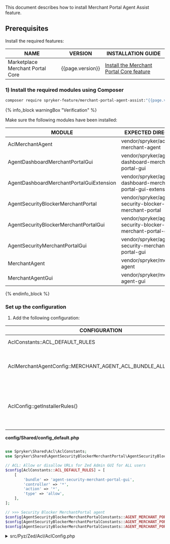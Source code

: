 
This document describes how to install Merchant Portal Agent Assist feature.

## Prerequisites

Install the required features:

| NAME                             | VERSION | INSTALLATION GUIDE  |
|----------------------------------| ------- | ------------------ |
| Marketplace Merchant Portal Core | {{page.version}}  | [Install the Merchant Portal Core feature](/docs/pbc/all/merchant-management/{{page.version}}/marketplace/install-and-upgrade/install-features/install-the-marketplace-merchant-portal-core-feature.html) |

### 1) Install the required modules using Composer

```bash
composer require spryker-feature/merchant-portal-agent-assist:"{{page.version}}" --update-with-dependencies
```

{% info_block warningBox "Verification" %}

Make sure the following modules have been installed:

| MODULE                                   | EXPECTED DIRECTORY                                           |
|------------------------------------------|--------------------------------------------------------------|
| AclMerchantAgent                         | vendor/spryker/acl-merchant-agent                            |
| AgentDashboardMerchantPortalGui          | vendor/spryker/agent-dashboard-merchant-portal-gui           |
| AgentDashboardMerchantPortalGuiExtension | vendor/spryker/agent-dashboard-merchant-portal-gui-extension |
| AgentSecurityBlockerMerchantPortal       | vendor/spryker/agent-security-blocker-merchant-portal        |
| AgentSecurityBlockerMerchantPortalGui    | vendor/spryker/agent-security-blocker-merchant-portal-gui    |
| AgentSecurityMerchantPortalGui           | vendor/spryker/agent-security-merchant-portal-gui            |
| MerchantAgent                            | vendor/spryker/merchant-agent                                |
| MerchantAgentGui                         | vendor/spryker/merchant-agent-gui                            |

{% endinfo_block %}

### Set up the configuration

1. Add the following configuration:

| CONFIGURATION                                                  | SPECIFICATION                                                                                                    | NAMESPACE                |
|----------------------------------------------------------------|------------------------------------------------------------------------------------------------------------------|--------------------------|
| AclConstants::ACL_DEFAULT_RULES                                | Default ACL rules.                                                           | Spryker\Shared\Acl       |
| AclMerchantAgentConfig::MERCHANT_AGENT_ACL_BUNDLE_ALLOWED_LIST | A collection of bundles which a merchant agent has ACL access to.                                                    | Pyz\Zed\AclMerchantAgent |
| AclConfig::getInstallerRules()                                 | The default ACL rules that are added to the respective database table after executing `setup:init-db`. | Pyz\Zed\Acl              |

**config/Shared/config_default.php**
```php

use Spryker\Shared\Acl\AclConstants;
use Spryker\Shared\AgentSecurityBlockerMerchantPortal\AgentSecurityBlockerMerchantPortalConstants;

// ACL: Allow or disallow URLs for Zed Admin GUI for ALL users
$config[AclConstants::ACL_DEFAULT_RULES] = [
    [
        'bundle' => 'agent-security-merchant-portal-gui',
        'controller' => '*',
        'action' => '*',
        'type' => 'allow',
    ],
];

// >>> Security Blocker MerchantPortal agent
$config[AgentSecurityBlockerMerchantPortalConstants::AGENT_MERCHANT_PORTAL_BLOCK_FOR_SECONDS] = 360;
$config[AgentSecurityBlockerMerchantPortalConstants::AGENT_MERCHANT_PORTAL_BLOCKING_TTL] = 900;
$config[AgentSecurityBlockerMerchantPortalConstants::AGENT_MERCHANT_PORTAL_BLOCKING_NUMBER_OF_ATTEMPTS] = 9;

```

<details>
  <summary>src/Pyz/Zed/Acl/AclConfig.php</summary>
```php
<?php

namespace Pyz\Zed\Acl;

use Spryker\Shared\Acl\AclConstants;
use Spryker\Zed\Acl\AclConfig as SprykerAclConfig;

class AclConfig extends SprykerAclConfig
{
    /**
     * @var string
     */
    protected const RULE_TYPE_DENY = 'deny';

    /**
     * @return array<array<string, mixed>>
     */
    public function getInstallerRules(): array
    {
        $installerRules = parent::getInstallerRules();
        $installerRules = $this->addMerchantPortalInstallerRules($installerRules);

        return $installerRules;
    }

    /**
     * @param array<array<string, mixed>> $installerRules
     *
     * @return array<array<string, mixed>>
     */
    protected function addMerchantPortalInstallerRules(array $installerRules): array
    {
        $bundleNames = [
            'agent-dashboard-merchant-portal-gui',
        ];

        foreach ($bundleNames as $bundleName) {
            $installerRules[] = [
                'bundle' => $bundleName,
                'controller' => AclConstants::VALIDATOR_WILDCARD,
                'action' => AclConstants::VALIDATOR_WILDCARD,
                'type' => static::RULE_TYPE_DENY,
                'role' => AclConstants::ROOT_ROLE,
            ];
        }
        return $installerRules;
    }
}
```
</details>

**src/Pyz/Zed/AclMerchantAgent/AclMerchantAgentConfig.php**

```php
<?php

namespace Pyz\Zed\AclMerchantAgent;

use Spryker\Zed\AclMerchantAgent\AclMerchantAgentConfig as SprykerAclMerchantAgentConfig;

class AclMerchantAgentConfig extends SprykerAclMerchantAgentConfig
{
    /**
     * @var list<string>
     */
    protected const MERCHANT_AGENT_ACL_BUNDLE_ALLOWED_LIST = [
        'agent-dashboard-merchant-portal-gui',
    ];
}
```

2. Execute the registered installer plugins:

```bash
console setup:init-db
```

{% info_block warningBox "Verification" %}

* Make sure the page is available: `https://mp.mysprykershop.com/agent-security-merchant-portal-gui/login`.
* Enter incorrect login details for more than nine times within 900 seconds. Make sure this locks you out of the login page for 360 seconds.
* Log in as a merchant agent into the Merchant Portal. Make sure you have access to `https://mp.mysprykershop.com/agent-dashboard-merchant-portal-gui/merchant-users`.
* Make sure Back Office users don't have access to `https://mp.mysprykershop.com/agent-dashboard-merchant-portal-gui/merchant-users`.

{% endinfo_block %}

#### Optional: Add a default merchant agent user with the root role

1. Add the following configuration:

| CONFIGURATION                   | SPECIFICATION                                                              | NAMESPACE    |
|---------------------------------|----------------------------------------------------------------------------|--------------|
| UserConfig::getInstallerUsers() | The default users added to the database after executing `setup:init-db`. | Pyz\Zed\User |
| AclConfig::getInstallerUsers()  | Default ACL groups for users.                                              | Pyz\Zed\Acl  |

**src/Pyz/Zed/User/UserConfig.php**
```php
<?php

namespace Pyz\Zed\User;

use Spryker\Zed\User\UserConfig as SprykerUserConfig;

class UserConfig extends SprykerUserConfig
{
    /**
     * @return array<array<string, mixed>>
     */
    public function getInstallerUsers(): array
    {
        return [
                // Example data
                [
                    'firstName' => 'Agent',
                    'lastName' => 'Merchant',
                    'password' => 'change123',
                    'username' => 'agent-merchant@spryker.com',
                    'isMerchantAgent' => 1,
                    'localeName' => 'en_US',
                ],
            ];
        }
}
```

**src/Pyz/Zed/Acl/AclConfig.php**
```php
<?php

namespace Pyz\Zed\Acl;

use Spryker\Zed\Acl\AclConfig as SprykerAclConfig;

class AclConfig extends SprykerAclConfig
{
    /**
     * @return array<string, array<string, mixed>>
     */
    public function getInstallerUsers(): array
    {
        return [
            'agent-merchant@spryker.com' => [
                'group' => AclConstants::ROOT_GROUP,
            ],
        ];
    }
}
```

2. Execute the registered installer plugins:

```bash
console setup:init-db
```

{% info_block warningBox "Verification" %}

The created Back Office user with the credentials specified in `UserConfig::getInstallerUsers()` can log into the Back Office and Merchant Portal as an agent.

{% endinfo_block %}

### Set up database schema and transfer objects

Apply database changes and generate entity and transfer changes:

```bash
console propel:install
console transfer:generate
```

{% info_block warningBox "Verification" %}

Make sure the following changes have been applied by checking your database:

| DATABASE ENTITY            | TYPE   | EVENT   |
|----------------------------|--------| ------- |
| spy_user.is_merchant_agent | column | created |

Make sure the following changes have been triggered in transfer objects:

| TRANSFER   | TYPE   | EVENT   | PATH   |
| ---------- | ------ | ------- | ------ |
| User.isMerchantAgent                                      | property | created | src/Generated/Shared/Transfer/User                                    |

{% endinfo_block %}

### Add translations

1. Append the glossary:

```
agent_security_blocker_merchant_portal_gui.error.account_blocked,"Too many log in attempts from your address. Please wait %minutes% minutes before trying again.",en_US
agent_security_blocker_merchant_portal_gui.error.account_blocked,"Warten Sie bitte %minutes% Minuten, bevor Sie es erneut versuchen.",de_DE
```

2. Import data:

```bash
console data:import glossary
```

{% info_block warningBox "Verification" %}

Make sure that the configured data has been added to the `spy_glossary_key` and `spy_glossary_translation` database tables.

{% endinfo_block %}


### Set up behavior

| PLUGIN                                                                | SPECIFICATION                                                                                                         | PREREQUISITES | NAMESPACE                                                                                 |
|-----------------------------------------------------------------------|-----------------------------------------------------------------------------------------------------------------------|---------------|-------------------------------------------------------------------------------------------|
| AgentMerchantPortalSecurityBlockerConfigurationSettingsExpanderPlugin | Expands security blocker configuration settings with agent merchant portal settings.                                  |               | Spryker\Client\AgentSecurityBlockerMerchantPortal\Plugin\SecurityBlocker                  |
| ZedAgentMerchantUserSecurityPlugin                                    | Extends the security service with the AgentMerchantUser firewall.                                                             |               | Spryker\Zed\AgentSecurityMerchantPortalGui\Communication\Plugin\Security                  |
| SecurityBlockerAgentMerchantPortalEventDispatcherPlugin               | Denies an agent access after exceeding the limit of failed merchant portal agent login attempts.                       |               | Spryker\Zed\AgentSecurityBlockerMerchantPortalGui\Communication\Plugin\EventDispatcher    |
| MerchantAgentAclAccessCheckerStrategyPlugin                           | Checks if the merchant agent ACL access checker strategy is applicable for the given user and rule.                   |               | Spryker\Zed\AclMerchantAgent\Communication\Plugin\Acl                                     |
| AgentMerchantUserCriteriaExpanderPlugin                               | Sets `null` for `MerchantUserCriteria.status` and `MerchantUserCriteria.merchantStatus` for Merchant agents.           |               | Spryker\Zed\AgentSecurityMerchantPortalGui\Communication\Plugin\SecurityMerchantPortalGui |
| MerchantAgentUserQueryCriteriaExpanderPlugin                          | Expands the user's table query criteria with the `isMerchantAgent` condition.                                         |               | Spryker\Zed\MerchantAgent\Communication\Plugin\User                                       |
| MerchantAgentUserFormExpanderPlugin                                   | Expands the user's form with the `is_merchant_agent` checkbox.                                                        |               | Spryker\Zed\MerchantAgentGui\Communication\Plugin\User                                    |
| MerchantAgentUserTableConfigExpanderPlugin                            | Expands the user's table with the `isMerchantAgent` column.                                                           |               | Spryker\Zed\MerchantAgentGui\Communication\Plugin\User                                    |
| MerchantAgentUserTableDataExpanderPlugin                              | Expands the user's `isMerchantAgent` table column with data.                                                          |               | Spryker\Zed\MerchantAgent\Communication\Plugin\User                                       |
| BackofficeAllowedAclGroupMerchantUserTableDataExpanderPlugin          | Sets `null` to the response data under the `assistUser` keys for users belonging to ACL groups with Back Office access. |               | Spryker\Zed\AclMerchantPortal\Communication\Plugin\AgentDashboardMerchantPortalGui        |

**src/Pyz/Client/SecurityBlocker/SecurityBlockerDependencyProvider.php**

```php
<?php

namespace Pyz\Client\SecurityBlocker;

use Spryker\Client\AgentSecurityBlockerMerchantPortal\Plugin\SecurityBlocker\AgentMerchantPortalSecurityBlockerConfigurationSettingsExpanderPlugin;
use Spryker\Client\SecurityBlocker\SecurityBlockerDependencyProvider as SprykerSecurityBlockerDependencyProvider;

/**
 * @method \Spryker\Client\SecurityBlocker\SecurityBlockerConfig getConfig()
 */
class SecurityBlockerDependencyProvider extends SprykerSecurityBlockerDependencyProvider
{
    /**
     * @return list<\Spryker\Client\SecurityBlockerExtension\Dependency\Plugin\SecurityBlockerConfigurationSettingsExpanderPluginInterface>
     */
    protected function getSecurityBlockerConfigurationSettingsExpanderPlugins(): array
    {
        return
            new AgentMerchantPortalSecurityBlockerConfigurationSettingsExpanderPlugin(),
        ];
    }
}
```

**src/Pyz/Zed/Security/SecurityDependencyProvider.php**

```php
<?php

namespace Pyz\Zed\Security;

use Spryker\Zed\AgentSecurityMerchantPortalGui\Communication\Plugin\Security\ZedAgentMerchantUserSecurityPlugin;
use Spryker\Zed\Security\SecurityDependencyProvider as SprykerSecurityDependencyProvider;

class SecurityDependencyProvider extends SprykerSecurityDependencyProvider
{
    /**
     * @return array<\Spryker\Shared\SecurityExtension\Dependency\Plugin\SecurityPluginInterface>
     */
    protected function getSecurityPlugins(): array
    {
        return [
            new ZedAgentMerchantUserSecurityPlugin(),
        ];
    }
}
```

**src/Pyz/Zed/EventDispatcher/EventDispatcherDependencyProvider.php**

```php
<?php

namespace Pyz\Zed\EventDispatcher;

use Spryker\Zed\AgentSecurityBlockerMerchantPortalGui\Communication\Plugin\EventDispatcher\SecurityBlockerAgentMerchantPortalEventDispatcherPlugin;
use Spryker\Zed\EventDispatcher\EventDispatcherDependencyProvider as SprykerEventDispatcherDependencyProvider;

class EventDispatcherDependencyProvider extends SprykerEventDispatcherDependencyProvider
{
    /**
     * @return array<\Spryker\Shared\EventDispatcherExtension\Dependency\Plugin\EventDispatcherPluginInterface>
     */
    protected function getEventDispatcherPlugins(): array
    {
        return [
            new SecurityBlockerAgentMerchantPortalEventDispatcherPlugin(),
        ];
    }
}
```

**src/Pyz/Zed/Acl/AclDependencyProvider.php**

```php
<?php

namespace Pyz\Zed\Acl;

use Spryker\Zed\Acl\AclDependencyProvider as SprykerAclDependencyProvider;
use Spryker\Zed\AclMerchantAgent\Communication\Plugin\Acl\MerchantAgentAclAccessCheckerStrategyPlugin;

class AclDependencyProvider extends SprykerAclDependencyProvider
{
    /**
     * @return array<\Spryker\Zed\AclExtension\Dependency\Plugin\AclAccessCheckerStrategyPluginInterface>
     */
    protected function getAclAccessCheckerStrategyPlugins(): array
    {
        return [
            new MerchantAgentAclAccessCheckerStrategyPlugin(),
        ];
    }
}
```

**src/Pyz/Zed/SecurityMerchantPortalGui/SecurityMerchantPortalGuiDependencyProvider.php**

```php
<?php

namespace Pyz\Zed\SecurityMerchantPortalGui;

use Spryker\Zed\AgentSecurityMerchantPortalGui\Communication\Plugin\SecurityMerchantPortalGui\AgentMerchantUserCriteriaExpanderPlugin;
use Spryker\Zed\SecurityMerchantPortalGui\SecurityMerchantPortalGuiDependencyProvider as SprykerSecurityMerchantPortalGuiDependencyProvider;

class SecurityMerchantPortalGuiDependencyProvider extends SprykerSecurityMerchantPortalGuiDependencyProvider
{
    /**
     * @return array<\Spryker\Zed\SecurityMerchantPortalGuiExtension\Dependency\Plugin\MerchantUserCriteriaExpanderPluginInterface>
     */
    protected function getMerchantUserCriteriaExpanderPlugins(): array
    {
        return [
            new AgentMerchantUserCriteriaExpanderPlugin(),
        ];
    }
}
```

<details>
<summary>src/Pyz/Zed/User/UserDependencyProvider.php</summary>

```php
<?php

namespace Pyz\Zed\User;

use Spryker\Zed\MerchantAgent\Communication\Plugin\User\MerchantAgentUserQueryCriteriaExpanderPlugin;
use Spryker\Zed\MerchantAgentGui\Communication\Plugin\User\MerchantAgentUserFormExpanderPlugin;
use Spryker\Zed\MerchantAgentGui\Communication\Plugin\User\MerchantAgentUserTableConfigExpanderPlugin;
use Spryker\Zed\MerchantAgentGui\Communication\Plugin\User\MerchantAgentUserTableDataExpanderPlugin;
use Spryker\Zed\User\UserDependencyProvider as SprykerUserDependencyProvider;

class UserDependencyProvider extends SprykerUserDependencyProvider
{
    /**
     * @return array<\Spryker\Zed\UserExtension\Dependency\Plugin\UserFormExpanderPluginInterface>
     */
    protected function getUserFormExpanderPlugins(): array
    {
        return [
            new MerchantAgentUserFormExpanderPlugin(),
        ];
    }

    /**
     * @return array<\Spryker\Zed\UserExtension\Dependency\Plugin\UserTableConfigExpanderPluginInterface>
     */
    protected function getUserTableConfigExpanderPlugins(): array
    {
        return [
            new MerchantAgentUserTableConfigExpanderPlugin(),
        ];
    }

    /**
     * @return array<\Spryker\Zed\UserExtension\Dependency\Plugin\UserTableDataExpanderPluginInterface>
     */
    protected function getUserTableDataExpanderPlugins(): array
    {
        return [
            new MerchantAgentUserTableDataExpanderPlugin(),
        ];
    }

     /**
     * @return list<\Spryker\Zed\UserExtension\Dependency\Plugin\UserQueryCriteriaExpanderPluginInterface>
     */
    protected function getUserQueryCriteriaExpanderPlugins(): array
    {
        return [
            new MerchantAgentUserQueryCriteriaExpanderPlugin(),
        ];
    }
}
```

</details>

**src/Pyz/Zed/AgentDashboardMerchantPortalGui/AgentDashboardMerchantPortalGuiDependencyProvider.php**

```php
<?php

namespace Pyz\Zed\AgentDashboardMerchantPortalGui;

use Spryker\Zed\AclMerchantPortal\Communication\Plugin\AgentDashboardMerchantPortalGui\BackofficeAllowedAclGroupMerchantUserTableDataExpanderPlugin;
use Spryker\Zed\AgentDashboardMerchantPortalGui\AgentDashboardMerchantPortalGuiDependencyProvider as SprykerAgentDashboardMerchantPortalGuiDependencyProvider;

class AgentDashboardMerchantPortalGuiDependencyProvider extends SprykerAgentDashboardMerchantPortalGuiDependencyProvider
{
    /**
     * @return array<\Spryker\Zed\AgentDashboardMerchantPortalGuiExtension\Dependency\Plugin\MerchantUserTableDataExpanderPluginInterface>
     */
    protected function getMerchantUserTableDataExpanderPlugins(): array
    {
        return [
            new BackofficeAllowedAclGroupMerchantUserTableDataExpanderPlugin(),
        ];
    }
}
```

{% info_block warningBox "Verification" %}

1. Log into the Back Office as a `root` user.
2. Go to **Users** > **Users**.
  Make sure there is an **Agent Merchant** column in the **USERS LIST** table.

3. Next to a user of your choice, click **Edit**.
    On the **Edit User** page, make sure there is a **THIS USER IS AN AGENT IN MERCHANT PORTAL** checkbox.


4. Click the **THIS USER IS AN AGENT IN MERCHANT PORTAL** checkbox.
5. Click **Update**.
  On the **Users** page, make sure the updated user has the `Agent` label in the **Agent Merchant** column.

6. Go to `https://mp.mysprykershop.com/agent-security-merchant-portal-gui/login`.
7. Log in with the login details of the user you've added the agent merchant role to.
    Make sure this opens `https://mp.mysprykershop.com/agent-dashboard-merchant-portal-gui/merchant-users` and there is a **Merchant Users** table.

* Make sure you can see and assist the users regardless of their status.
* Make sure the **Assist User** button  isn't displayed for merchant users with the **root** role.
* Make sure you can assist the users that have the **Assist User** button next to them.

{% endinfo_block %}

{% info_block warningBox "Verification" %}


1. Go to `htpps://mp.mysprykershop.com/agent-security-merchant-portal-gui/login`.
2. Enter incorrect login details for more than nine times within 900 seconds.
    Make sure you get locked out of the login page for 360 seconds.

{% endinfo_block %}

### Configure navigation

1. Add the `AgentDashboardMerchantPortalGui` section to `navigation.xml`:

**config/Zed/navigation.xml**

```xml
<?xml version="1.0"?>
<config>
    <agent-dashboard-merchant-portal-gui>
        <label>Merchant Users</label>
        <title>Merchant Users</title>
        <icon>user-group</icon>
        <bundle>agent-dashboard-merchant-portal-gui</bundle>
        <controller>merchant-users</controller>
        <action>index</action>
    </agent-dashboard-merchant-portal-gui>
</config>
```

2. Build the navigation cache:

```bash
console navigation:build-cache
```

{% info_block warningBox "Verification" %}

Log in as an agent to the Merchant Portal. Make sure there is the **Merchant Users** navigation menu item.

{% endinfo_block %}


## Install feature frontend

For installing frontend dependencies, follow [Set up the Merchant Portal](docs/scos/dev/front-end-development/marketplace/set-up-the-merchant-portal.html).

Once everything has been installed, you can access the UI of Merchant Portal Agent Assist at `$[local_domain]/agent-security-merchant-portal-gui/login`.

## Optional: Add extra security

We highly recommend adding an extra layer of security by introducing a VPN, IP whitelisting, or additional authentication for the `https://mp.mysprykershop.com/agent-security-merchant-portal-gui/login` page.
